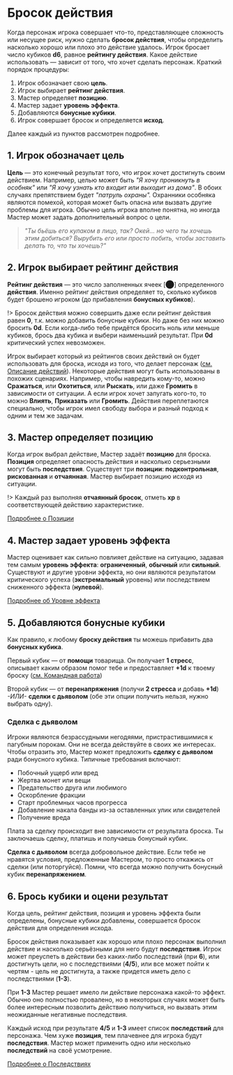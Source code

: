 # Бросок действия

Когда персонаж игрока совершает что-то, представляющее сложность или несущее риск, нужно сделать **бросок действия**, чтобы определить насколько хорошо или плохо это действие удалось.  Игрок бросает число кубиков **d6**, равное **рейтингу действия**. Какое действие использовать — зависит от того, что хочет сделать персонаж. Краткий порядок процедуры:

1. Игрок обозначает свою **цель**.
1. Игрок выбирает **рейтинг действия**.
1. Мастер определяет **позицию**.
1. Мастер задает **уровень эффекта**.
1. Добавляются **бонусные кубики**.
1. Игрок совершает бросок и определяется **исход**.

Далее каждый из пунктов рассмотрен подробнее.

## 1. Игрок обозначает цель

**Цель** — это конечный результат того, что игрок хочет достигнуть своим действием. Например, целью может быть _"Я хочу проникнуть в особняк"_ или _"Я хочу узнать кто входит или выходит из дома"_. В обоих случаях препятствием будет _"патруль охраны"._ Охранники особняка являются помехой, которая может быть опасна или вызвать другие проблемы для игрока. Обычно цель игрока вполне понятна, но иногда Мастер может задать дополнительный вопрос о цели.

> _"Ты бьёшь его кулаком в лицо, так? Окей... но чего ты хочешь этим добиться? Вырубить его или просто побить, чтобы заставить делать то, что ты хочешь?"_

## 2. Игрок выбирает рейтинг действия

**Рейтинг действия** — это число заполненных ячеек [⬤] определенного **действия**. Именно рейтинг действия определяет то, сколько кубиков будет брошено игроком (до прибавления **бонусных кубиков**).

!> Бросок действия можно совершить даже если рейтинг действия равен **0**, т.к. можно добавить бонусные кубики. Но даже без них можно бросить **0d**. Если когда-либо тебе придётся бросить ноль или меньше кубиков, брось два кубика и выбери наименьший результат. При **0d** критический успех невозможен.

Игрок выбирает который из рейтингов своих действий он будет использовать для броска, исходя из того, что делает персонаж ([см. Описание действий](actions-attributes)). Некоторые действия могут быть использованы в похожих сценариях. Например, чтобы навредить кому-то, можно **Сражаться**, или **Охотиться**, или **Рыскать**, или даже **Громить** в зависимости от ситуации. А если игрок хочет запугать кого-то, то можно **Влиять**, **Приказать** или **Громить**. Действия переплетаются специально, чтобы игрок имел свободу выбора и разный подход к одним и тем же задачам.

## 3. Мастер определяет позицию

Когда игрок выбрал действие, Мастер задаёт **позицию** для броска. **Позиция** определяет опасность действия и насколько серьезными могут быть **последствия**. Существует три **позиции**: **подконтрольная**, **рискованная** и **отчаянная**. Мастер выбирает позицию исходя из ситуации.

!> Каждый раз выполняя **отчаянный бросок**, отметь **xp** в соответствующей действию характеристике.

[Подробнее о Позиции](position)														

## 4. Мастер задает уровень эффекта

Мастер оценивает как сильно повлияет действие на ситуацию, задавая тем самым **уровень эффекта**: **ограниченный**, **обычный** или **сильный**. Существуют и другие уровни эффекта, но они являются результатом критического успеха (**экстремальный** уровень) или последствием сниженного эффекта (**нулевой**).

[Подробнее об Уровне эффекта](effect)

## 5. Добавляются бонусные кубики

Как правило, к любому **броску действия** ты можешь прибавить два **бонусных кубика**.

Первый кубик — от **помощи** товарища. Он получает **1 стресс**, описывает каким образом помог тебе и предоставляет **+1d** к твоему броску ([см. Командная работа](teamwork))

Второй кубик — от **перенапряжения** (получи **2 стресса** и добавь **+1d**) _-ИЛИ-_ **сделки с дьяволом** (обе эти опции получить нельзя, нужно выбрать одну).

### Сделка с дьяволом

Игроки являются безрассудными негодяями, пристрастившимися к пагубным порокам. Они не всегда действуйте в своих же интересах. Чтобы отразить это, Мастер может предложить **сделку с дьяволом** ради бонусного кубика. Типичные требования включают:

- Побочный ущерб или вред
- Жертва монет или вещи
- Предательство друга или любимого
- Оскорбление фракции
- Старт проблемных часов прогресса
- Добавление накала банды из-за оставленных улик или свидетелей
- Получение вреда

Плата за сделку происходит вне зависимости от результата броска. Ты заключаешь сделку, платишь и получаешь бонусный кубик.

**Сделка с дьяволом** всегда добровольное действие. Если тебе не нравятся условия, предложенные Мастером, то просто откажись от сделки (или поторгуйся). Помни, что всегда можно получить бонусный кубик **перенапряжением**.

## 6. Брось кубики и оцени результат

Когда цель, рейтинг действия, позиция и уровень эффекта были определены, бонусные кубики добавлены, совершается бросок действия для определения исхода.

Бросок действия показывает как хорошо или плохо персонаж выполнил действие и насколько серьёзными для него будут **последствия**. Игрок может преуспеть в действии без каких-либо последствий (при **6**), или достигнуть цели, но с последствиями (**4/5**), или все может пойти к чертям - цель не достигнута, а также придется иметь дело с последствиями (**1-3**).

При **1-3** Мастер решает имело ли действие персонажа какой-то эффект. Обычно оно полностью провалено, но в некоторых случаях может быть более интересным позволить действию получиться, но вызвать этим неожиданные негативные последствия.

Каждый исход при результате **4/5** и **1-3** имеет список **последствий** для персонажа. Чем хуже **позиция**, тем плачевнее для игрока будут **последствия**. Мастер может применить одно или несколько **последствий** на своё усмотрение.

[Подробнее о Последствиях](consequences-harm)                                                                                                                                                                
